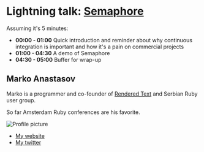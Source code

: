 # Lightning talk: [Semaphore](https://semaphoreapp.com)

Assuming it's 5 minutes:

 - **00:00 - 01:00** Quick introduction and reminder about why continuous integration is
important and how it's a pain on commercial projects
 - **01:00 - 04:30** A demo of Semaphore
 - **04:30 - 05:00** Buffer for wrap-up


## Marko Anastasov

Marko is a programmer and co-founder of [Rendered Text](http://renderedtext.com) and Serbian Ruby user group.

So far Amsterdam Ruby conferences are his favorite.


![Profile picture](http://renderedtext.com/images/marko.png)

- [My website](http://www.marko.anastasov.name)
- [My twitter](https://twitter.com/#!/markoa)
